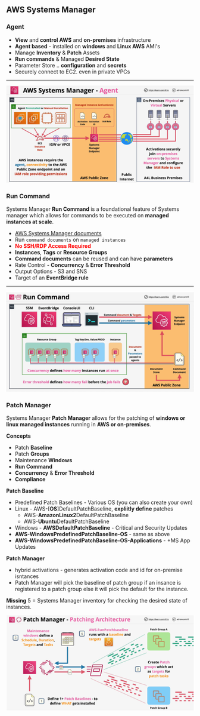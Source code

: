 ## AWS Systems Manager

### Agent
- **View** and **control AWS** and **on-premises** infrastructure
- **Agent based** - installed on **windows** and **Linux AWS** AMI's
- Manage **Inventory** & **Patch** Assets
- **Run commands** & Managed **Desired State**
- Parameter Store .. **configuration** and **secrets**
- Securely connect to EC2. even in private VPCs
---
![systems-manager-agent](systems-manager-agent.png)

### Run Command
Systems Manager **Run Command** is a foundational feature of Systems manager which allows for commands to be executed on **managed instances at scale**.

- [AWS Systems Manager documents](https://docs.aws.amazon.com/systems-manager/latest/userguide/sysman-ssm-docs.html)
- Run `command documents` on `managed instances` 
- <span style="color:red;font-weight:bold">No SSH/RDP Access Required</span>
- **Instances**, **Tags** or **Resource Groups**
- **Command documents** can be reused and can have **parameters**
- Rate Control - **Concurrency** & **Error Threshold**
- Output Options - S3 and SNS
- Target of an **EventBridge rule**
---
![systems-manager-run-command](systems-manager-run-command.png)

### Patch Manager
Systems Manager **Patch Manager** allows for the patching of **windows or linux managed instances** running in **AWS or on-premises**.

**Concepts**

- Patch **Baseline**
- Patch **Groups**
- Maintenance **Windows**
- **Run Command**
- **Concurrency** & **Error Threshold**
- **Compliance**

**Patch Baseline**

- Predefined Patch Baselines - Various OS (you can also create your own)
- Linux - AWS-[**OS**]DefaultPatchBaseline, **expliitly define** patches
    - AWS-**AmazonLinux2**DefaultPatchBaseline
    - AWS-**Ubuntu**DefaultPatchBaseline
- Windows - **AWSDefaultPatchBaseline** - Critical and Security Updates
- **AWS-WindowsPredefinedPatchBaseline-OS** - same as above
- **AWS-WindowsPredefinedPatchBaseline-OS-Applications** - +MS App Updates

**Patch Manager**

- hybrid activations - generates activation code and id for on-premise isntances
- Patch Manager will pick the baseline of patch group if an insance is registered to a patch group else it will pick the default for the instance.

**Missing** 5 = Systems Manager inventory for checking the desired state of instances. 

![sytems-manager-patch-manager](systems-manager-patch-manager.png)

